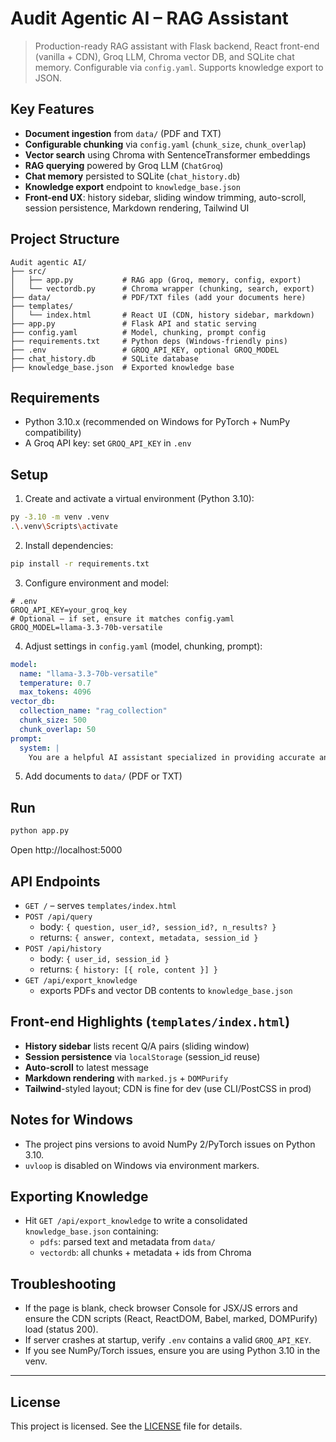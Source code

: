 # Audit Agentic AI – RAG Assistant

> Production-ready RAG assistant with Flask backend, React front-end (vanilla + CDN), Groq LLM, Chroma vector DB, and SQLite chat memory. Configurable via `config.yaml`. Supports knowledge export to JSON.

## Key Features

- **Document ingestion** from `data/` (PDF and TXT)
- **Configurable chunking** via `config.yaml` (`chunk_size`, `chunk_overlap`)
- **Vector search** using Chroma with SentenceTransformer embeddings
- **RAG querying** powered by Groq LLM (`ChatGroq`)
- **Chat memory** persisted to SQLite (`chat_history.db`)
- **Knowledge export** endpoint to `knowledge_base.json`
- **Front-end UX**: history sidebar, sliding window trimming, auto-scroll, session persistence, Markdown rendering, Tailwind UI

## Project Structure

```
Audit agentic AI/
├── src/
│   ├── app.py           # RAG app (Groq, memory, config, export)
│   └── vectordb.py      # Chroma wrapper (chunking, search, export)
├── data/                # PDF/TXT files (add your documents here)
├── templates/
│   └── index.html       # React UI (CDN, history sidebar, markdown)
├── app.py               # Flask API and static serving
├── config.yaml          # Model, chunking, prompt config
├── requirements.txt     # Python deps (Windows-friendly pins)
├── .env                 # GROQ_API_KEY, optional GROQ_MODEL
├── chat_history.db      # SQLite database
├── knowledge_base.json  # Exported knowledge base
```

## Requirements

- Python 3.10.x (recommended on Windows for PyTorch + NumPy compatibility)
- A Groq API key: set `GROQ_API_KEY` in `.env`

## Setup

1. Create and activate a virtual environment (Python 3.10):
```bash
py -3.10 -m venv .venv
.\.venv\Scripts\activate
```
2. Install dependencies:
```bash
pip install -r requirements.txt
```
3. Configure environment and model:
```env
# .env
GROQ_API_KEY=your_groq_key
# Optional – if set, ensure it matches config.yaml
GROQ_MODEL=llama-3.3-70b-versatile
```
4. Adjust settings in `config.yaml` (model, chunking, prompt):
```yaml
model:
  name: "llama-3.3-70b-versatile"
  temperature: 0.7
  max_tokens: 4096
vector_db:
  collection_name: "rag_collection"
  chunk_size: 500
  chunk_overlap: 50
prompt:
  system: |
    You are a helpful AI assistant specialized in providing accurate and concise answers based on the provided context.
```
5. Add documents to `data/` (PDF or TXT)

## Run

```bash
python app.py
```
Open http://localhost:5000

## API Endpoints
- `GET /` – serves `templates/index.html`
- `POST /api/query`
  - body: `{ question, user_id?, session_id?, n_results? }`
  - returns: `{ answer, context, metadata, session_id }`
- `POST /api/history`
  - body: `{ user_id, session_id }`
  - returns: `{ history: [{ role, content }] }`
- `GET /api/export_knowledge`
  - exports PDFs and vector DB contents to `knowledge_base.json`

## Front-end Highlights (`templates/index.html`)

- **History sidebar** lists recent Q/A pairs (sliding window)
- **Session persistence** via `localStorage` (session_id reuse)
- **Auto-scroll** to latest message
- **Markdown rendering** with `marked.js` + `DOMPurify`
- **Tailwind**-styled layout; CDN is fine for dev (use CLI/PostCSS in prod)

## Notes for Windows

- The project pins versions to avoid NumPy 2/PyTorch issues on Python 3.10.
- `uvloop` is disabled on Windows via environment markers.

## Exporting Knowledge

- Hit `GET /api/export_knowledge` to write a consolidated `knowledge_base.json` containing:
  - `pdfs`: parsed text and metadata from `data/`
  - `vectordb`: all chunks + metadata + ids from Chroma

## Troubleshooting
- If the page is blank, check browser Console for JSX/JS errors and ensure the CDN scripts (React, ReactDOM, Babel, marked, DOMPurify) load (status 200).
- If server crashes at startup, verify `.env` contains a valid `GROQ_API_KEY`.
- If you see NumPy/Torch issues, ensure you are using Python 3.10 in the venv.

---

## License

This project is licensed. See the [LICENSE](LICENSE) file for details.
